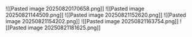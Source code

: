 ![[Pasted image 20250820170658.png]]
![[Pasted image 20250821144509.png]]
![[Pasted image 20250821152620.png]]
![[Pasted image 20250821154202.png]]
![[Pasted image 20250821163754.png]]
![[Pasted image 20250821181625.png]]